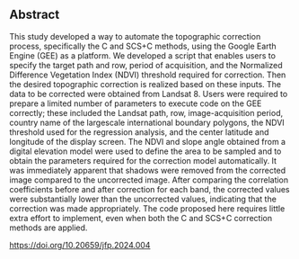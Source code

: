 ## Abstract
This study developed a way to automate the topographic correction process, specifically the C and SCS+C methods, using the Google Earth Engine (GEE) as a platform. We developed a script that enables users to specify the target path and row, period of acquisition, and the Normalized Difference Vegetation Index (NDVI) threshold required for correction. Then the desired topographic correction is realized based on these inputs. The data to be corrected were obtained from Landsat 8. Users were required to prepare a limited number of parameters to execute code on the GEE correctly; these included the Landsat path, row, image-acquisition period, country name of the largescale international boundary polygons, the NDVI threshold used for the regression analysis, and the center latitude and longitude of the display screen. The NDVI and slope angle obtained from a digital elevation model were used to define the area to be sampled and to obtain the parameters required for the correction model automatically. It was immediately apparent that shadows were removed from the corrected image compared to the uncorrected image. After comparing the correlation coefficients before and after correction for each band, the corrected values were substantially lower than the uncorrected values, indicating that the correction was made appropriately. The code proposed here requires little extra effort to implement, even when both the C and SCS+C correction methods are applied.

https://doi.org/10.20659/jfp.2024.004
